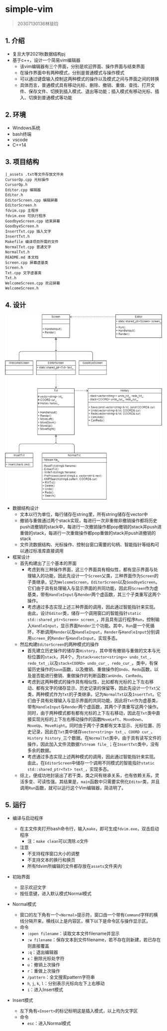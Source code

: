# simple-vim

> 20307130136林琰钧

## 1. 介绍

- 复旦大学2021秋数据结构pj
- 基于c++，设计一个简易vim编辑器
  - 该vim编辑器有三个界面，分别是欢迎界面、操作界面与结束界面
  - 在操作界面中有两种模式，分别是普通模式与操作模式
  - 可以通过键盘输入控制这两种模式的操作以及模式之间与界面之间的转换
  - 具体而言，普通模式具有移动光标、删除、撤销、重做、查找、打开文件、保存文件、切换到插入模式、退出等功能；插入模式有移动光标、插入、切换到普通模式等功能

## 2. 环境

- Windows系统
- bash终端
- vscode
- C++14

## 3. 项目结构

``` plain
|_assets .txt等文件存放文件夹
CursorOp.cpp 光标操作
CursorOp.h
Editor.cpp 编辑器
Editor.h
EditorScreen.cpp 编辑屏幕
EditorScreen.h
fdvim.cpp 主程序
fdvim.exe 可执行程序
GoodbyeScreen.cpp 结束屏幕
GoodbyeScreen.h
InsertTxt.cpp 插入文字
InsertTxt.h
Makefile 编译项目所需的文件
NormalTxt.cpp 普通文字
NormalTxt.h
README.md 本文档
Screen.cpp 屏幕虚基类
Screen.h
Txt.cpp 文字虚基类
Txt.h
WelcomeScreen.cpp 欢迎屏幕
WelcomeScreen.h
```

## 4. 设计

![UML](assets/UML.png)

- 数据结构设计
  - 文本以行为单位，每行储存在string里，所有string储存在vector中
  - 撤销与重做通过两个stack实现，每进行一次非重做非撤销操作都将历史push进撤销的stack中，每进行一次撤销操作都pop撤销的stack并push进重做的stack，每进行一次重做操作都pop重做的stack并push进撤销的stack
  - 文件流数据结构、光标操作、控制台窗口需要的句柄、智能指针等结构可以通过标准库直接调用
- 框架设计
  - 首先构建出了三个基本的界面
    - 考虑到有三种操作界面，这三个界面具有相似性，都有显示界面与处理输入的功能，因此先设计一个`Screen`父类，三种界面作为`Screen`的子类继承，记为`WelcomeScreen`，`EditorScreen`以及`GoodbyeScreen`。它们由于具有处理输入与显示界面的共同功能，因此将`Screen`作为虚基类，带有`HandleInput`与`Render`两个虚函数，其三个子类重写这两个操作。
    - 考虑通过多态实现上述三种界面的调用，因此通过智能指针来实现。由此，设计`Editor`类，储存一个调用窗口的智能指针`static std::shared_ptr<Screen> screen_`，并且具有运行程序`Run`，控制输入`HandleInput`，显示界面`Render`三个功能。其中，`Run`是一个死循环，不断调用`Render`以及`HandleInput`，`Render`与`HandleInput`分别调用`screen_`的`Render`与`HandleInput`，实现多态。
  - 然后构建`EditorScreen`的两种模式的操作
    - 首先建立历史操作的储存类`History`，其中带有撤销与重做的文本与光标位置的`stack`，共4个，为`stack<vector<string>> undo_txt_, redo_txt_;`以及`stack<COORD> undo_cur_, redo_cur_`。类中，有保留历史操作的`Save`函数，以及撤销、重做操作的`Undo`、`Redo`函数，以及是否能进行撤销、重做操作的判断函数`CanUndo`、`CanRedo`。
    - 考虑到这两种模式的操作具有相似性，比如都有光标的上下左右移动、都有文字的储存显示、历史记录的保留等，因此先设计一个`Txt`父类，两种模式作为`Txt`的子类继承，记为`NormalTxt`以及`InsertTxt`。它们由于具有处理输入与显示界面的共同功能，因此将`Txt`作为虚基类，带有`HandleInput`与`Render`两个虚函数，其两个子类重写这两个操作。同时，由于两种模式都有都有光标的上下左右移动，因此在`Txt`类中直接实现光标的上下左右移动操作的函数`MoveLeft`、`MoveDown`、`MoveUp`、`MoveRight`。同时由于两个子类都有文本显示、光标位置、历史记录，因此在`Txt`类中储存`vector<string> txt_`、`COORD cur_`、`History history_`三个数据。在`NormalTxt`类中，由于具有读写文件的操作，因此加入文件流数据`fstream file_`；在`InsertTxt`类中，没有多余的数据。
    - 考虑通过多态实现上述两种模式的调用，因此通过智能指针来实现。由此，在`EditorScreen`中储存一个调用不同模式的智能指针`static std::shared_ptr<Txt> text_`，实现多态。
  - 综上，便成功地封装出了若干类，类之间有继承关系，也有依赖关系，灵活多变、可读性强。其结果是，`main`函数中只需要实例化`Editor`类，并且调用`Run`函数，就可以运行这个Vim编辑器，简洁明了。

## 5. 运行

- 编译与启动程序

  - 在主文件夹打开bash命令行，输入`make`，即可生成`fdvim.exe`，双击启动程序
    - 注：`make clean`可以清除.o文件
  - 注意
    - 不支持程序窗口大小的调整
    - 不支持文本的换行和换页
    - 所有fdvim所编辑的文件都存放在`assets`文件夹内

- 初始界面

  - 显示欢迎文字
  - 按任意键，进入默认模式Normal模式

- Normal模式

  - 窗口的左下角有一个`<Normal>`提示符，窗口由一个带有`Command`字样的横线分隔开来，横线以上是内容区，横下以下是命令区与操作显示区。
  - 命令
    - `:open filename`：读取文本文件filename并显示
    - `:w filename`：保存文本到文件filename，若不存在则新建，若已存在则直接覆盖
    - `:q`：退出编辑器
    - `x`：删除光标处字符
    - `u`：撤销上次操作
    - `r`：重做上次操作
    - `/pattern`：全文搜索pattern字符串
    - `h`, `j`, `k`, `l`：分别表示光标向左下上右移动
    - `i`：进入Insert模式

- Insert模式

  - 左下角有`<Insert>`的标记标明这是插入模式，以上均为文字区
  - 命令
    - `esc`：进入Normal模式